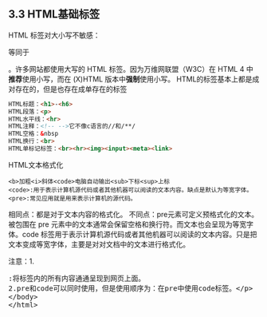 ## 3.3 HTML基础标签

HTML 标签对大小写不敏感：<P> 等同于 <p>。许多网站都使用大写的 HTML 标签。因为万维网联盟（W3C）在 HTML 4 中**推荐**使用小写，而在 (X)HTML 版本中**强制**使用小写。
HTML的标签基本上都是成对存在的，但是也存在成单存在的标签

```html
HTML标题：<h1>-<h6>
HTML段落：<p>
HTML水平线：<hr>
HTML注释：<!-- -->它不像c语言的//和/**/
HTML空格：&nbsp
HTML换行：<br>
HTML单标记标签：<br><hr><img><input><meta><link>
```

HTML文本格式化

```
<b>加粗<i>斜体<code>电脑自动输出<sub>下标<sup>上标
<code>:用于表示计算机源代码或者其他机器可以阅读的文本内容。缺点是默认为等宽字体。
<pre>:常见应用就是用来表示计算机的源代码。
```

相同点：都是对于文本内容的格式化。
不同点：pre元素可定义预格式化的文本。被包围在 pre 元素中的文本通常会保留空格和换行符。而文本也会呈现为等宽字体。code 标签用于表示计算机源代码或者其他机器可以阅读的文本内容。只是把文本变成等宽字体，主要是对对文档中的文本进行格式化。

注意：1.<xmp>:将标签内的所有内容通通呈现到网页上面。
2.pre和code可以同时使用，但是使用顺序为：在pre中使用code标签。